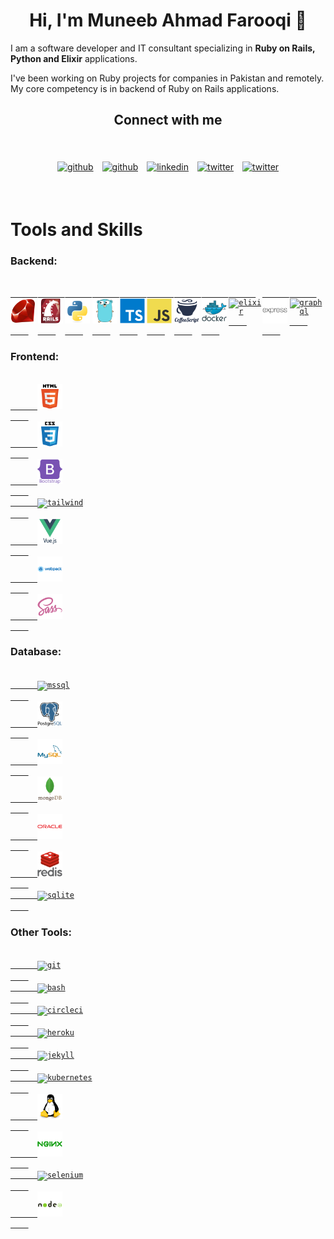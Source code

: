 <h1 align="center"> Hi, I'm Muneeb Ahmad Farooqi 👋 </h1>

<p align="left">
  I am a software developer and IT consultant specializing in <b>Ruby on Rails, Python and Elixir</b> applications.

I've been working on Ruby projects for companies in Pakistan and remotely. My core competency is in backend of Ruby on Rails applications.
</p>

<div align="center">

  <h2> Connect with me </h2>
  <br>
  <p></p>
  <p align="center">
    	<a href="https://muneebfarooqi.com/"><img alt="github" width="10%" style="padding:5px" src="https://img.icons8.com/clouds/100/000000/test-account.png"/></a>
	<a href="https://github.com/farooki/"><img alt="github" width="10%" style="padding:5px" src="https://img.icons8.com/clouds/100/000000/github.png"/></a>
	<a href="https://www.linkedin.com/in/muneeb-ahmad-671a44123/"><img alt="linkedin" width="10%" style="padding:5px" src="https://img.icons8.com/clouds/100/000000/linkedin.png"/></a>
	<a href="https://twitter.com/muneebfarooqii"><img alt="twitter" width="10%" style="padding:5px" src="https://img.icons8.com/clouds/100/000000/twitter-squared.png"/></a>
    	<a href="https://wa.me/923364658144"><img alt="twitter" width="10%" style="padding:5px" src="https://img.icons8.com/clouds/100/000000/whatsapp.png"/></a>
</p>
</div>

<br>

<h1>Tools and Skills </h1>

<h3> Backend: </h3>

<div style="display: flex; justify-content: space-evenly;" align="left">
  <a href="https://www.ruby-lang.org/en/" target="_blank" rel="noreferrer">
    <code>
      <img src="https://raw.githubusercontent.com/devicons/devicon/master/icons/ruby/ruby-original.svg" alt="ruby" width="40" height="40"/>
    </code>
  </a>
  <a href="https://rubyonrails.org" target="_blank" rel="noreferrer">
    <code>
      <img src="https://raw.githubusercontent.com/devicons/devicon/master/icons/rails/rails-original-wordmark.svg" alt="rails" width="40" height="40"/>
    </code>
  </a>

  <a href="https://www.python.org" target="_blank" rel="noreferrer">
    <code>
      <img src="https://raw.githubusercontent.com/devicons/devicon/master/icons/python/python-original.svg" alt="python" width="40" height="40"/>
    </code>
  </a>

  <a href="https://golang.org" target="_blank" rel="noreferrer">
    <code>
      <img src="https://raw.githubusercontent.com/devicons/devicon/master/icons/go/go-original.svg" alt="go" width="40" height="40"/>
    </code>
  </a>

  <a href="https://www.typescriptlang.org/" target="_blank" rel="noreferrer">
    <code>
      <img src="https://raw.githubusercontent.com/devicons/devicon/master/icons/typescript/typescript-original.svg" alt="typescript" width="40" height="40"/>
    </code>
  </a>

  <a href="https://developer.mozilla.org/en-US/docs/Web/JavaScript" target="_blank" rel="noreferrer">
    <code>
      <img src="https://raw.githubusercontent.com/devicons/devicon/master/icons/javascript/javascript-original.svg" alt="javascript" width="40" height="40"/>
    </code>
  </a>

  <a href="https://coffeescript.org" target="_blank" rel="noreferrer">
    <code>
      <img src="https://raw.githubusercontent.com/devicons/devicon/master/icons/coffeescript/coffeescript-original-wordmark.svg" alt="coffeescript" width="40" height="40"/>
    </code>
  </a>

  <a href="https://www.docker.com/" target="_blank" rel="noreferrer">
    <code>
      <img src="https://raw.githubusercontent.com/devicons/devicon/master/icons/docker/docker-original-wordmark.svg" alt="docker" width="40" height="40"/>
    </code>
  </a>

  <a href="https://elixir-lang.org" target="_blank" rel="noreferrer">
    <code>
      <img src="https://www.vectorlogo.zone/logos/elixir-lang/elixir-lang-icon.svg" alt="elixir" width="40" height="40"/>
    </code>
  </a>

  <a href="https://expressjs.com" target="_blank" rel="noreferrer">
    <code>
      <img src="https://raw.githubusercontent.com/devicons/devicon/master/icons/express/express-original-wordmark.svg" alt="express" width="40" height="40"/>
    </code>
  </a>

  <a href="https://graphql.org" target="_blank" rel="noreferrer">
    <code>
      <img src="https://www.vectorlogo.zone/logos/graphql/graphql-icon.svg" alt="graphql" width="40" height="40"/>
    </code>
  </a>
</div>

<h3> Frontend: </h3>

<div align="left">
  <a href="https://www.w3.org/html/" target="_blank" rel="noreferrer">
    <code>
      <img src="https://raw.githubusercontent.com/devicons/devicon/master/icons/html5/html5-original-wordmark.svg" alt="html5" width="40" height="40"/>
    </code>
  </a>

  <a href="https://www.w3schools.com/css/" target="_blank" rel="noreferrer">
    <code>
      <img src="https://raw.githubusercontent.com/devicons/devicon/master/icons/css3/css3-original-wordmark.svg" alt="css3" width="40" height="40"/>
    </code>
  </a>

  <a href="https://getbootstrap.com" target="_blank" rel="noreferrer">
    <code>
      <img src="https://raw.githubusercontent.com/devicons/devicon/master/icons/bootstrap/bootstrap-plain-wordmark.svg" alt="bootstrap" width="40" height="40"/>
    </code>
  </a>

  <a href="https://tailwindcss.com/" target="_blank" rel="noreferrer">
    <code>
      <img src="https://www.vectorlogo.zone/logos/tailwindcss/tailwindcss-icon.svg" alt="tailwind" width="40" height="40"/>
    </code>
  </a>

  <a href="https://vuejs.org/" target="_blank" rel="noreferrer">
    <code>
      <img src="https://raw.githubusercontent.com/devicons/devicon/master/icons/vuejs/vuejs-original-wordmark.svg" alt="vuejs" width="40" height="40"/>
    </code>
  </a>

  <a href="https://webpack.js.org" target="_blank" rel="noreferrer">
    <code>
      <img src="https://raw.githubusercontent.com/devicons/devicon/d00d0969292a6569d45b06d3f350f463a0107b0d/icons/webpack/webpack-original-wordmark.svg" alt="webpack" width="40" height="40"/>
    </code>
  </a>

  <a href="https://sass-lang.com" target="_blank" rel="noreferrer">
    <code>
      <img src="https://raw.githubusercontent.com/devicons/devicon/master/icons/sass/sass-original.svg" alt="sass" width="40" height="40"/>
    </code>
  </a>
</div>

<h3> Database: </h3>

<div align="left">
  <a href="https://www.microsoft.com/en-us/sql-server" target="_blank" rel="noreferrer">
    <code>
      <img src="https://www.svgrepo.com/show/303229/microsoft-sql-server-logo.svg" alt="mssql" width="40" height="40"/>
    </code>
  </a>

  <a href="https://www.postgresql.org" target="_blank" rel="noreferrer">
    <code>
      <img src="https://raw.githubusercontent.com/devicons/devicon/master/icons/postgresql/postgresql-original-wordmark.svg" alt="postgresql" width="40" height="40"/>
    </code>
  </a>

  <a href="https://www.mysql.com/" target="_blank" rel="noreferrer">
    <code>
      <img src="https://raw.githubusercontent.com/devicons/devicon/master/icons/mysql/mysql-original-wordmark.svg" alt="mysql" width="40" height="40"/>
    </code>
  </a>

  <a href="https://www.mongodb.com/" target="_blank" rel="noreferrer">
    <code>
      <img src="https://raw.githubusercontent.com/devicons/devicon/master/icons/mongodb/mongodb-original-wordmark.svg" alt="mongodb" width="40" height="40"/>
    </code>
  </a>

  <a href="https://www.oracle.com/" target="_blank" rel="noreferrer">
    <code>
      <img src="https://raw.githubusercontent.com/devicons/devicon/master/icons/oracle/oracle-original.svg" alt="oracle" width="40" height="40"/>
    </code>
  </a>

  <a href="https://redis.io" target="_blank" rel="noreferrer">
    <code>
      <img src="https://raw.githubusercontent.com/devicons/devicon/master/icons/redis/redis-original-wordmark.svg" alt="redis" width="40" height="40"/>
    </code>
  </a>

  <a href="https://www.sqlite.org/" target="_blank" rel="noreferrer">
    <code>
      <img src="https://www.vectorlogo.zone/logos/sqlite/sqlite-icon.svg" alt="sqlite" width="40" height="40"/>
    </code>
  </a>
</div>

<h3> Other Tools: </h3>

<div align="left">
  <a href="https://git-scm.com/" target="_blank" rel="noreferrer">
    <code>
      <img src="https://www.vectorlogo.zone/logos/git-scm/git-scm-icon.svg" alt="git" width="40" height="40"/>
    </code>
  </a>

  <a href="https://www.gnu.org/software/bash/" target="_blank" rel="noreferrer">
    <code>
      <img src="https://www.vectorlogo.zone/logos/gnu_bash/gnu_bash-icon.svg" alt="bash" width="40" height="40"/>
    </code>
  </a>

  <a href="https://circleci.com" target="_blank" rel="noreferrer">
    <code>
      <img src="https://www.vectorlogo.zone/logos/circleci/circleci-icon.svg" alt="circleci" width="40" height="40"/>
    </code>
  </a>

  <a href="https://heroku.com" target="_blank" rel="noreferrer">
    <code>
      <img src="https://www.vectorlogo.zone/logos/heroku/heroku-icon.svg" alt="heroku" width="40" height="40"/>
    </code>
  </a>

  <a href="https://jekyllrb.com/" target="_blank" rel="noreferrer">
    <code>
      <img src="https://www.vectorlogo.zone/logos/jekyllrb/jekyllrb-icon.svg" alt="jekyll" width="40" height="40"/>
    </code>
  </a>

  <a href="https://kubernetes.io" target="_blank" rel="noreferrer">
    <code>
      <img src="https://www.vectorlogo.zone/logos/kubernetes/kubernetes-icon.svg" alt="kubernetes" width="40" height="40"/>
    </code>
  </a>

  <a href="https://www.linux.org/" target="_blank" rel="noreferrer">
    <code>
      <img src="https://raw.githubusercontent.com/devicons/devicon/master/icons/linux/linux-original.svg" alt="linux" width="40" height="40"/>
    </code>
  </a>

  <a href="https://www.nginx.com" target="_blank" rel="noreferrer">
    <code>
      <img src="https://raw.githubusercontent.com/devicons/devicon/master/icons/nginx/nginx-original.svg" alt="nginx" width="40" height="40"/>
    </code>
  </a>

  <a href="https://www.selenium.dev" target="_blank" rel="noreferrer">
    <code>
      <img src="https://raw.githubusercontent.com/detain/svg-logos/780f25886640cef088af994181646db2f6b1a3f8/svg/selenium-logo.svg" alt="selenium" width="40" height="40"/>
    </code>
  </a>

  <a href="https://nodejs.org" target="_blank" rel="noreferrer">
    <code>
      <img src="https://raw.githubusercontent.com/devicons/devicon/master/icons/nodejs/nodejs-original-wordmark.svg" alt="nodejs" width="40" height="40"/>
    </code>
  </a>
</div>
